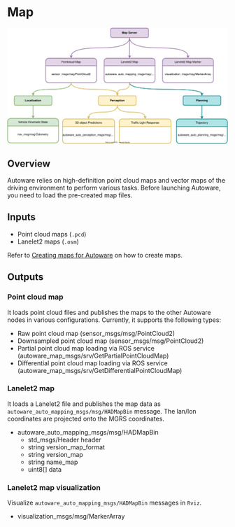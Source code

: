 # Map

![Node diagram](./images/Map-Bus-ODD-Architecture.drawio.svg)

## Overview

Autoware relies on high-definition point cloud maps and vector maps of the driving environment to perform various tasks. Before launching Autoware, you need to load the pre-created map files.

## Inputs

- Point cloud maps (`.pcd`)
- Lanelet2 maps (`.osm`)

Refer to [Creating maps for Autoware](../../../how-to-guides/creating-maps-for-autoware.md) on how to create maps.
 
## Outputs

### Point cloud map

It loads point cloud files and publishes the maps to the other Autoware nodes in various configurations. Currently, it supports the following types:

- Raw point cloud map (sensor_msgs/msg/PointCloud2)
- Downsampled point cloud map (sensor_msgs/msg/PointCloud2)
- Partial point cloud map loading via ROS service (autoware_map_msgs/srv/GetPartialPointCloudMap) 
- Differential point cloud map loading via ROS service (autoware_map_msgs/srv/GetDifferentialPointCloudMap)

### Lanelet2 map

It loads a Lanelet2 file and publishes the map data as `autoware_auto_mapping_msgs/msg/HADMapBin` message. The lan/lon coordinates are projected onto the MGRS coordinates.

- autoware_auto_mapping_msgs/msg/HADMapBin
    - std_msgs/Header header
    - string version_map_format
    - string version_map
    - string name_map
    - uint8[] data

### Lanelet2 map visualization

Visualize `autoware_auto_mapping_msgs/HADMapBin` messages in `Rviz`.

- visualization_msgs/msg/MarkerArray